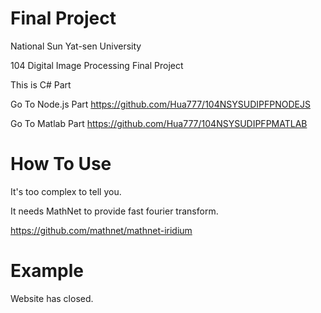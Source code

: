 # Final Project
National Sun Yat-sen University

104 Digital Image Processing Final Project

This is C# Part

Go To Node.js Part https://github.com/Hua777/104NSYSUDIPFPNODEJS

Go To Matlab Part https://github.com/Hua777/104NSYSUDIPFPMATLAB

# How To Use
It's too complex to tell you.

It needs MathNet to provide fast fourier transform.

https://github.com/mathnet/mathnet-iridium

# Example
Website has closed.
